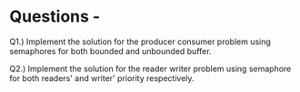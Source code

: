 # Questions -

Q1.) Implement the solution for the producer consumer problem using semaphores for both bounded and unbounded buffer.

Q2.) Implement the solution for the reader writer problem using semaphore for both readers' and writer' priority respectively.
